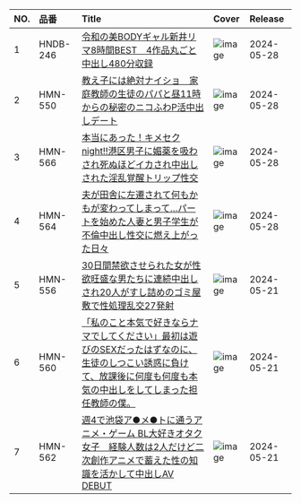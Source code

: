 |NO.|品番|Title|Cover|Release|
|:---|:---|:---|:---|:---|
1|HNDB-246|[令和の美BODYギャル新井リマ8時間BEST　4作品丸ごと中出し480分収録](https://www.avmoive.top/index.php/archives/57500/)|![image](https://cdn.up-timely.com/image/25/content/73836/za1yAa5qGGp2GuHpAbt9jYHfOfH0iw7JlQmNaXTz.jpg)|2024-05-28
2|HMN-550|[教え子には絶対ナイショ　家庭教師の生徒のパパと昼11時からの秘密のニコふわP活中出しデート](https://www.avmoive.top/index.php/archives/57499/)|![image](https://cdn.up-timely.com/image/25/content/73834/8YW7Hw0FJ8fY8K5OUXrjLPstIyZqLt2ogGxDW5lg.jpg)|2024-05-28
3|HMN-566|[本当にあった！キメセクnight!!港区男子に媚薬を吸わされ死ぬほどイカされ中出しされた淫乱覚醒トリップ性交](https://www.avmoive.top/index.php/archives/57498/)|![image](https://cdn.up-timely.com/image/25/content/73835/qJF8rZmwsPUQ15tp2MmaUlafO4CT7W8jTZQtpUfU.jpg)|2024-05-28
4|HMN-564|[夫が田舎に左遷されて何もかもが変わってしまって…パートを始めた人妻と男子学生が不倫中出し性交に燃え上がった日々](https://www.avmoive.top/index.php/archives/57497/)|![image](https://cdn.up-timely.com/image/25/content/73837/AqANzXoA5Vr3gZAd4nHargOwwW71KFP6Xapxo6jJ.jpg)|2024-05-28
5|HMN-556|[30日間禁欲させられた女が性欲旺盛な男たちに連続中出しされ20人がすし詰めのゴミ屋敷で性処理乱交27発射](https://www.avmoive.top/index.php/archives/56806/)|![image](https://cdn.up-timely.com/image/25/content/73710/wdxe7WJQOpSFWy29PraPObdCqMuQNtW5eDl9zipT.jpg)|2024-05-21
6|HMN-560|[「私のこと本気で好きならナマでしてください」最初は遊びのSEXだったはずなのに、生徒のしつこい誘惑に負けて、放課後に何度も何度も本気の中出しをしてしまった担任教師の僕。](https://www.avmoive.top/index.php/archives/56805/)|![image](https://cdn.up-timely.com/image/25/content/73711/5mDe5jg1uoNOCGVDFpaDNu1Yiguz1VGyXJYpAPYW.jpg)|2024-05-21
7|HMN-562|[週4で池袋ア●メ●トに通うアニメ・ゲーム BL大好きオタク女子　経験人数は2人だけど二次創作アニメで蓄えた性の知識を活かして中出しAV DEBUT](https://www.avmoive.top/index.php/archives/56804/)|![image](https://cdn.up-timely.com/image/25/content/73709/Tzufk6SBLyKRCVzyWXbnuISNsdkus7soxhWtWtIM.jpg)|2024-05-21